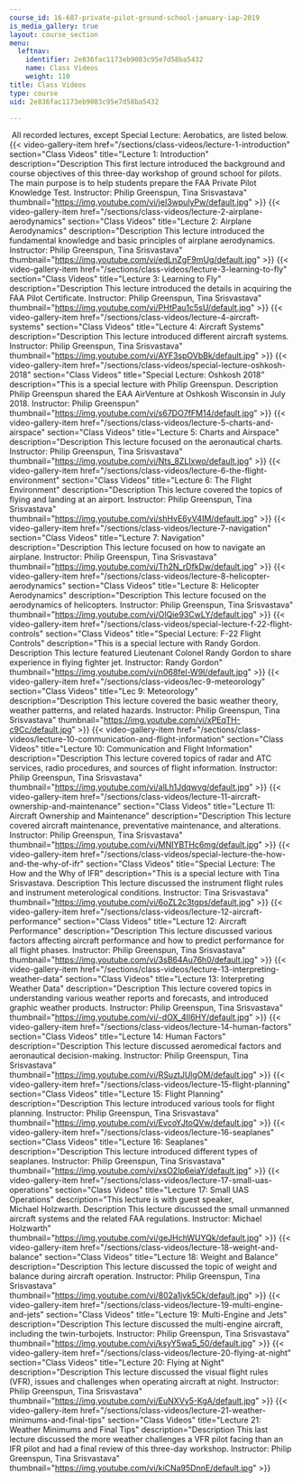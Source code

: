```yaml
---
course_id: 16-687-private-pilot-ground-school-january-iap-2019
is_media_gallery: true
layout: course_section
menu:
  leftnav:
    identifier: 2e836fac1173eb9083c95e7d58ba5432
    name: Class Videos
    weight: 110
title: Class Videos
type: course
uid: 2e836fac1173eb9083c95e7d58ba5432

---
```


 All recorded lectures, except Special Lecture: Aerobatics, are listed below.{{< video-gallery-item href="/sections/class-videos/lecture-1-introduction" section="Class Videos" title="Lecture 1: Introduction" description="Description This first lecture introduced the background and course objectives of this three-day workshop of ground school for pilots. The main purpose is to help students prepare the FAA Private Pilot Knowledge Test. Instructor: Philip Greenspun, Tina Srisvastava" thumbnail="https://img.youtube.com/vi/jeI3wpulyPw/default.jpg" >}} {{< video-gallery-item href="/sections/class-videos/lecture-2-airplane-aerodynamics" section="Class Videos" title="Lecture 2: Airplane Aerodynamics" description="Description This lecture introduced the fundamental knowledge and basic principles of airplane aerodynamics. Instructor: Philip Greenspun, Tina Srisvastava" thumbnail="https://img.youtube.com/vi/edLnZgF9mUg/default.jpg" >}} {{< video-gallery-item href="/sections/class-videos/lecture-3-learning-to-fly" section="Class Videos" title="Lecture 3: Learning to Fly" description="Description This lecture introduced the details in acquiring the FAA Pilot Certificate. Instructor: Philip Greenspun, Tina Srisvastava" thumbnail="https://img.youtube.com/vi/PHtPau1c5sU/default.jpg" >}} {{< video-gallery-item href="/sections/class-videos/lecture-4-aircraft-systems" section="Class Videos" title="Lecture 4: Aircraft Systems" description="Description This lecture introduced different aircraft systems. Instructor: Philip Greenspun, Tina Srisvastava" thumbnail="https://img.youtube.com/vi/AYF3spOVbBk/default.jpg" >}} {{< video-gallery-item href="/sections/class-videos/special-lecture-oshkosh-2018" section="Class Videos" title="Special Lecture: Oshkosh 2018" description="This is a special lecture with Philip Greenspun. Description Philip Greenspun shared the EAA AirVenture at Oshkosh Wisconsin in July 2018. Instructor: Philip Greenspun" thumbnail="https://img.youtube.com/vi/s67DO7fFM14/default.jpg" >}} {{< video-gallery-item href="/sections/class-videos/lecture-5-charts-and-airspace" section="Class Videos" title="Lecture 5: Charts and Airspace" description="Description This lecture focused on the aeronautical charts. Instructor: Philip Greenspun, Tina Srisvastava" thumbnail="https://img.youtube.com/vi/Nts_8ZLIxwo/default.jpg" >}} {{< video-gallery-item href="/sections/class-videos/lecture-6-the-flight-environment" section="Class Videos" title="Lecture 6: The Flight Environment" description="Description This lecture covered the topics of flying and landing at an airport. Instructor: Philip Greenspun, Tina Srisvastava" thumbnail="https://img.youtube.com/vi/shHvE6yV4IM/default.jpg" >}} {{< video-gallery-item href="/sections/class-videos/lecture-7-navigation" section="Class Videos" title="Lecture 7: Navigation" description="Description This lecture focused on how to navigate an airplane. Instructor: Philip Greenspun, Tina Srisvastava" thumbnail="https://img.youtube.com/vi/Th2N_rDfkDw/default.jpg" >}} {{< video-gallery-item href="/sections/class-videos/lecture-8-helicopter-aerodynamics" section="Class Videos" title="Lecture 8: Helicopter Aerodynamics" description="Description This lecture focused on the aerodynamics of helicopters. Instructor: Philip Greenspun, Tina Srisvastava" thumbnail="https://img.youtube.com/vi/OlQie93CwLY/default.jpg" >}} {{< video-gallery-item href="/sections/class-videos/special-lecture-f-22-flight-controls" section="Class Videos" title="Special Lecture: F-22 Flight Controls" description="This is a special lecture with Randy Gordon. Description This lecture featured Lieutenant Colonel Randy Gordon to share experience in flying fighter jet. Instructor: Randy Gordon" thumbnail="https://img.youtube.com/vi/n068fel-W9I/default.jpg" >}} {{< video-gallery-item href="/sections/class-videos/lec-9-meteorology" section="Class Videos" title="Lec 9: Meteorology" description="Description This lecture covered the basic weather theory, weather patterns, and related hazards. Instructor: Philip Greenspun, Tina Srisvastava" thumbnail="https://img.youtube.com/vi/xPEqTH-c9Cc/default.jpg" >}} {{< video-gallery-item href="/sections/class-videos/lecture-10-communication-and-flight-information" section="Class Videos" title="Lecture 10: Communication and Flight Information" description="Description This lecture covered topics of radar and ATC services, radio procedures, and sources of flight information. Instructor: Philip Greenspun, Tina Srisvastava" thumbnail="https://img.youtube.com/vi/alLh1Jdqwvg/default.jpg" >}} {{< video-gallery-item href="/sections/class-videos/lecture-11-aircraft-ownership-and-maintenance" section="Class Videos" title="Lecture 11: Aircraft Ownership and Maintenance" description="Description This lecture covered aircraft maintenance, preventative maintenance, and alterations. Instructor: Philip Greenspun, Tina Srisvastava" thumbnail="https://img.youtube.com/vi/MNIYBTHc6mg/default.jpg" >}} {{< video-gallery-item href="/sections/class-videos/special-lecture-the-how-and-the-why-of-ifr" section="Class Videos" title="Special Lecture: The How and the Why of IFR" description="This is a special lecture with Tina Srisvastava. Description This lecture discussed the instrument flight rules and instrument meterological conditions. Instructor: Tina Srisvastava" thumbnail="https://img.youtube.com/vi/6oZL2c3tgps/default.jpg" >}} {{< video-gallery-item href="/sections/class-videos/lecture-12-aircraft-performance" section="Class Videos" title="Lecture 12: Aircraft Performance" description="Description This lecture discussed various factors affecting aircraft performance and how to predict performance for all flight phases. Instructor: Philip Greenspun, Tina Srisvastava" thumbnail="https://img.youtube.com/vi/3sB64Au76h0/default.jpg" >}} {{< video-gallery-item href="/sections/class-videos/lecture-13-interpreting-weather-data" section="Class Videos" title="Lecture 13: Interpreting Weather Data" description="Description This lecture covered topics in understanding various weather reports and forecasts, and introduced graphic weather products. Instructor: Philip Greenspun, Tina Srisvastava" thumbnail="https://img.youtube.com/vi/-dOX_4lI6HY/default.jpg" >}} {{< video-gallery-item href="/sections/class-videos/lecture-14-human-factors" section="Class Videos" title="Lecture 14: Human Factors" description="Description This lecture discussed aeromedical factors and aeronautical decision-making. Instructor: Philip Greenspun, Tina Srisvastava" thumbnail="https://img.youtube.com/vi/RSuztJUlgOM/default.jpg" >}} {{< video-gallery-item href="/sections/class-videos/lecture-15-flight-planning" section="Class Videos" title="Lecture 15: Flight Planning" description="Description This lecture introduced various tools for flight planning. Instructor: Philip Greenspun, Tina Srisvastava" thumbnail="https://img.youtube.com/vi/EvcoYJtoQVw/default.jpg" >}} {{< video-gallery-item href="/sections/class-videos/lecture-16-seaplanes" section="Class Videos" title="Lecture 16: Seaplanes" description="Description This lecture introduced different types of seaplanes. Instructor: Philip Greenspun, Tina Srisvastava" thumbnail="https://img.youtube.com/vi/xsO2Ip6eiaY/default.jpg" >}} {{< video-gallery-item href="/sections/class-videos/lecture-17-small-uas-operations" section="Class Videos" title="Lecture 17: Small UAS Operations" description="This lecture is with guest speaker, Michael Holzwarth. Description This lecture discussed the small unmanned aircraft systems and the related FAA regulations. Instructor: Michael Holzwarth" thumbnail="https://img.youtube.com/vi/geJHchWUYQk/default.jpg" >}} {{< video-gallery-item href="/sections/class-videos/lecture-18-weight-and-balance" section="Class Videos" title="Lecture 18: Weight and Balance" description="Description This lecture discussed the topic of weight and balance during aircraft operation. Instructor: Philip Greenspun, Tina Srisvastava" thumbnail="https://img.youtube.com/vi/802a1jvk5Ck/default.jpg" >}} {{< video-gallery-item href="/sections/class-videos/lecture-19-multi-engine-and-jets" section="Class Videos" title="Lecture 19: Multi-Engine and Jets" description="Description This lecture discussed the multi-engine aircraft, including the twin-turbojets. Instructor: Philip Greenspun, Tina Srisvastava" thumbnail="https://img.youtube.com/vi/ksyY5wa5_50/default.jpg" >}} {{< video-gallery-item href="/sections/class-videos/lecture-20-flying-at-night" section="Class Videos" title="Lecture 20: Flying at Night" description="Description This lecture discussed the visual flight rules (VFR), issues and challenges when operating aircraft at night. Instructor: Philip Greenspun, Tina Srisvastava" thumbnail="https://img.youtube.com/vi/EuNXVy5-KgA/default.jpg" >}} {{< video-gallery-item href="/sections/class-videos/lecture-21-weather-minimums-and-final-tips" section="Class Videos" title="Lecture 21: Weather Minimums and Final Tips" description="Description This last lecture discussed the more weather challenges a VFR pilot facing than an IFR pilot and had a final review of this three-day workshop. Instructor: Philip Greenspun, Tina Srisvastava" thumbnail="https://img.youtube.com/vi/kiCNa95DnnE/default.jpg" >}}